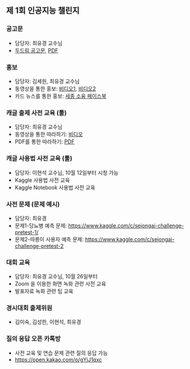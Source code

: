 ## 제 1회 인공지능 챌린지

### 공고문
- 담당자: 최유경 교수님
- [두드림 공고문](https://do.sejong.ac.kr/ko/program/all/view/1288), [PDF](https://github.com/SejongAI-Challenge/2020.AI.Challenge/blob/master/%E1%84%8C%E1%85%A6%201%E1%84%92%E1%85%AC%20AI%20%E1%84%8E%E1%85%A2%E1%86%AF%E1%84%85%E1%85%B5%E1%86%AB%E1%84%8C%E1%85%B5-%E1%84%8B%E1%85%A1%E1%86%AB%E1%84%82%E1%85%A2%E1%84%86%E1%85%AE%E1%86%AB.pdf)

### 홍보
- 담당자: 김세원, 최유경 교수님
- 동영상을 통한 홍보: [비디오1](https://www.youtube.com/watch?v=ybQCMoK3HEs), [비디오2](https://youtu.be/HNR5JTR3W9Y)
- 카드 뉴스를 통한 홍보: [세종 소융 페이스북](https://www.facebook.com/1771203086536080/posts/2833640790292299/?sfnsn=mo)

### 캐글 출제 사전 교육 (툴)
- 담당자: 최유경 교수님
- 동영상을 통한 따라하기: [비디오](https://youtu.be/g1STw4M8MNY)
- PDF를 통한 따라하기: [PDF](https://github.com/SejongAI-Challenge/2020.AI.Challenge/blob/master/%E1%84%8F%E1%85%A2%E1%84%80%E1%85%B3%E1%86%AF%E1%84%85%E1%85%B5%E1%84%83%E1%85%A5%E1%84%87%E1%85%A9%E1%84%83%E1%85%B3%E1%84%86%E1%85%A1%E1%86%AB%E1%84%83%E1%85%B3%E1%86%AF%E1%84%80%E1%85%B5.pdf)

### 캐글 사용법 사전 교육 (툴) 
- 담당자: 이현석 교수님, 10월 12일부터 시청 가능
- Kaggle 사용법 사전 교육
- Kaggle Notebook 사용법 사전 교육

### 사전 문제 (문제 예시) 
- 담당자: 최유경 
- 문제1-당뇨병 예측 문제: https://www.kaggle.com/c/sejongai-challenge-pretest-1/
- 문제2-따릉이 사용자 예측 문제: https://www.kaggle.com/c/sejongai-challenge-pretest-2

### 대회  교육
- 담당자: 최유경 교수님, 10월 26일부터 
- Zoom 을 이용한 화면 녹화 관련 사전 교육
- 발표자료 녹화 관련 팁 교육


### 경시대회 출제위원
- 김미숙, 김성한, 이현석, 최유경 

### 질의 응답 오픈 카톡방
- 사전 교육 및 연습 문제 관련 질의 응답 가능
- https://open.kakao.com/o/gYjJ1qxc


